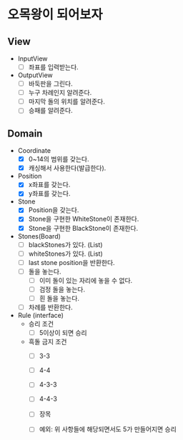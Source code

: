 # 오목왕이 되어보자

## View

- InputView
    -[ ] 좌표를 입력받는다.

- OutputView
    - [ ] 바둑판을 그린다.
    - [ ] 누구 차례인지 알려준다.
    - [ ] 마지막 돌의 위치를 알려준다.
    - [ ] 승패를 알려준다.

## Domain

- Coordinate
    -[x] 0~14의 범위를 갖는다.
    -[x] 캐싱해서 사용한다(발급한다).
- Position
    -[x] x좌표를 갖는다.
    -[x] y좌표를 갖는다.
- Stone
    -[x] Position을 갖는다.
    -[x] Stone을 구현한 WhiteStone이 존재한다.
    -[x] Stone을 구현한 BlackStone이 존재한다.
- Stones(Board)
    -[ ] blackStones가 있다. (List)
    -[ ] whiteStones가 있다. (List)
    -[ ] last stone position을 반환한다.
    -[ ] 돌을 놓는다.
        - [ ] 이미 돌이 있는 자리에 놓을 수 없다.
        - [ ] 검정 돌을 놓는다.
        - [ ] 흰 돌을 놓는다.
    -[ ] 차례를 반환한다.
- Rule (interface)
    - 승리 조건
        -[ ] 5이상이 되면 승리
    - 흑돌 금지 조건
        -[ ] 3-3
        -[ ] 4-4
        -[ ] 4-3-3
        -[ ] 4-4-3
        -[ ] 장목
        -[ ] 예외: 위 사항들에 해당되면서도 5가 만들어지면 승리

